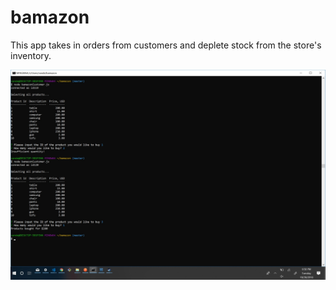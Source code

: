 # bamazon

This app takes in orders from customers and deplete stock from the store's inventory.

![Alt text](https://github.com/vandecastro95/bamazon/blob/master/bamazon.jpg?raw=true "Screencap of working app")
